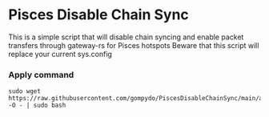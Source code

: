 # Pisces Disable Chain Sync

This is a simple script that will disable chain syncing and enable packet transfers through gateway-rs for Pisces hotspots
Beware that this script will replace your current sys.config

### Apply command

    sudo wget https://raw.githubusercontent.com/gompydo/PiscesDisableChainSync/main/apply.sh -O - | sudo bash
